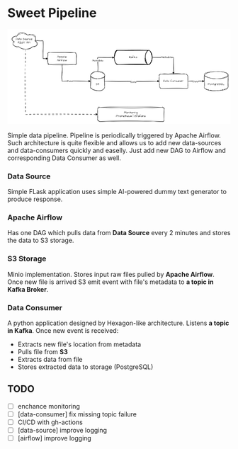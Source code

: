 # Sweet Pipeline

![architecture](/docs/architecture.png)

Simple data pipeline. Pipeline is periodically triggered by Apache Airflow. Such architecture is quite flexible and allows us to add new data-sources and data-consumers quickly and easelly. Just add new DAG to Airflow and corresponding Data Consumer as well.

### Data Source
Simple FLask application uses simple AI-powered dummy text generator to produce response.

### Apache Airflow
Has one DAG which pulls data from **Data Source** every 2 minutes and stores the data to S3 storage.

### S3 Storage
Minio implementation. Stores input raw files pulled by **Apache Airflow**. Once new file is arrived S3 emit event with file's metadata to **a topic in Kafka Broker**. 

### Data Consumer  
A python application designed by Hexagon-like architecture. Listens **a topic in Kafka**. Once new event is received:  
- Extracts new file's location from metadata
- Pulls file from **S3**
- Extracts data from file
- Stores extracted data to storage (PostgreSQL)




## TODO
- [ ] enchance monitoring
- [ ] [data-consumer] fix missing topic failure
- [ ] CI/CD with gh-actions
- [ ] [data-source] improve logging
- [ ] [airflow] improve logging
